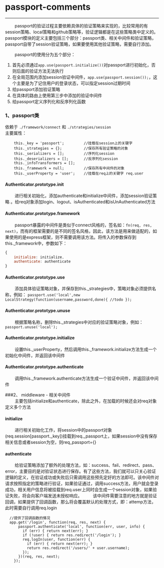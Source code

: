 # passport-comments 
----------  
&nbsp;&nbsp;&nbsp;&nbsp;&nbsp;&nbsp;&nbsp;&nbsp;passport的验证过程主要依赖具体的验证策略来实现的，比较常用的有session策略、local策略和github策略等，验证逻辑都是在这些策略类中定义的。passport模块的定义主要包括三个部分：passport类、相关中间件和验证策略，passport自带了session验证策略，如果要使用其他验证策略，需要自行添加。

&nbsp;&nbsp;&nbsp;&nbsp;&nbsp;&nbsp;&nbsp;&nbsp;passport的使用分为五个部分：
1. 首先必须通过`app.use(passport.initialize())`对passport进行初始化，否则后面的验证方法无法执行
2. 在全局范围内添加session验证中间件，`app.use(passport.session());`，这个主要是为了记住用户的登录状态，可以指定session过期时间
3. 给passport添加验证策略
4. 在具体的路由上使用第三步中添加的验证中间件
5. 给passport定义序列化和反序列化函数

### 1、passport类  
依赖于 `./framework/connect`  和 `./strategies/session`  
主要属性：  

        this._key = 'passport';         //挂载在session上的关键字  
        this._strategies = {};          //保存所有验证策略的对象  
        this._serializers = [];         //序列化session  
        this._deserializers = [];       //反序列化session  
        this._infoTransformers = [];    
        this._framework = null;         //保存所有中间件的对象  
        this._userProperty = 'user';    //挂载在req上的关键字 req.user  
      
#### Authenticator.prototype.init  
&nbsp;&nbsp;&nbsp;&nbsp;&nbsp;&nbsp;&nbsp;&nbsp;进行相关初始化，添加authenticate和initialize中间件，添加session验证策略 。给req对象添加login、logout、isAuthenticated和isUnAuthenticated方法
#### Authenticator.prototype.framework  
&nbsp;&nbsp;&nbsp;&nbsp;&nbsp;&nbsp;&nbsp;&nbsp;passport暴露的中间件是类似于connect风格的，签名如：`fn(req, res, next)`，而有的框架需要的是不同的签名风格，因此，该方法是用来做适配的，如果使用的是express框架，则不需要调用该方法。将传入的参数保存到this._framework中，参数如下：  
```js  
{  
    initialize: initialize,  
    authenticate: authenticate  
}  
```  
#### Authenticator.prototype.use  
&nbsp;&nbsp;&nbsp;&nbsp;&nbsp;&nbsp;&nbsp;&nbsp;添加具体验证策略对象，并保存到this._strategies中，策略对象必须提供名称，例如：
`passport.use('local',new LocalStrategy(function(username,password,done){ //todo });`
#### Authenticator.prototype.unuse  
&nbsp;&nbsp;&nbsp;&nbsp;&nbsp;&nbsp;&nbsp;&nbsp;根据策略名称，删除this._strategies中对应的验证策略对象，例如：`passport.unuse('local');  `
#### Authenticator.prototype.initialize  
&nbsp;&nbsp;&nbsp;&nbsp;&nbsp;&nbsp;&nbsp;&nbsp;设置this._userProperty，然后调用this._framework.initialize方法生成一个初始化中间件，并返回该中间件  
#### Authenticator.prototype.authenticate  
&nbsp;&nbsp;&nbsp;&nbsp;&nbsp;&nbsp;&nbsp;&nbsp;调用this._framework.authenticate方法生成一个验证中间件，并返回该中间件  

###2、 middleware - 相关中间件  
&nbsp;&nbsp;&nbsp;&nbsp;&nbsp;&nbsp;&nbsp;&nbsp;主要包括initialize和authenticate，除此之外，在加载的时候还会对req对象定义多个方法
#### initialize  
&nbsp;&nbsp;&nbsp;&nbsp;&nbsp;&nbsp;&nbsp;&nbsp;进行相关初始化工作，将session中的passport对象(req.session[passport._key])挂载到req._passport上，如果session中没有保存相关信息或者session为空，则req_passport={}  

#### authenticate  
&nbsp;&nbsp;&nbsp;&nbsp;&nbsp;&nbsp;&nbsp;&nbsp;给验证策略添加了额外的处理方法，如：success、fail、redirect、pass、error，主要目的是对验证状态进行保存。有了这些方法，我们就可以只关心验证逻辑的定义，在验证成功或失败后只需调用这些预先定好的方法即可。该中间件对请求按照指定的策略进行验证，如果验证通过，调用success方法，用户就会登录成功，相关用户信息将被挂载到req.user上同时会生成一个session对象，如果验证失败，将会向客户端发送未授权响应。 
&nbsp;&nbsp;&nbsp;&nbsp;&nbsp;&nbsp;&nbsp;&nbsp;该中间件需要注意的地方就是验证回调，如果提供了回调函数，那么将会覆盖默认的处理方式，即：attemp方法，此时需要自行调用req.login

	  //提供了回调函数的情况
	  app.get('/login', function(req, res, next) {
		  passport.authenticate('local', function(err, user, info) {
		    if (err) { return next(err); }
		    if (!user) { return res.redirect('/login'); }
		    req.logIn(user, function(err) {
		      if (err) { return next(err); }
		      return res.redirect('/users/' + user.username);
		    });
		  })(req, res, next);
		});




